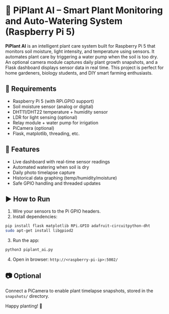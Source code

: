 # 🌿 PiPlant AI – Smart Plant Monitoring and Auto-Watering System (Raspberry Pi 5)

**PiPlant AI** is an intelligent plant care system built for Raspberry Pi 5 that monitors soil moisture, light intensity, and temperature using sensors. It automates plant care by triggering a water pump when the soil is too dry. An optional camera module captures daily plant growth snapshots, and a Flask dashboard displays sensor data in real time. This project is perfect for home gardeners, biology students, and DIY smart farming enthusiasts.

## 🧰 Requirements

- Raspberry Pi 5 (with RPi.GPIO support)
- Soil moisture sensor (analog or digital)
- DHT11/DHT22 temperature + humidity sensor
- LDR for light sensing (optional)
- Relay module + water pump for irrigation
- PiCamera (optional)
- Flask, matplotlib, threading, etc.

## 🚀 Features

- Live dashboard with real-time sensor readings
- Automated watering when soil is dry
- Daily photo timelapse capture
- Historical data graphing (temp/humidity/moisture)
- Safe GPIO handling and threaded updates

## ▶️ How to Run

1. Wire your sensors to the Pi GPIO headers.
2. Install dependencies:

```bash
pip install flask matplotlib RPi.GPIO adafruit-circuitpython-dht
sudo apt-get install libgpiod2
```

3. Run the app:

```bash
python3 piplant_ai.py
```

4. Open in browser: `http://<raspberry-pi-ip>:5002/`

## 📷 Optional

Connect a PiCamera to enable plant timelapse snapshots, stored in the `snapshots/` directory.


Happy planting! 🌱
